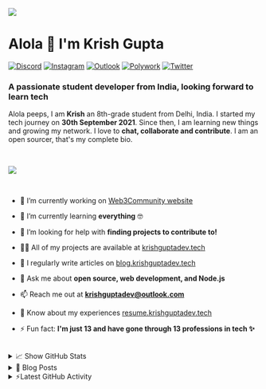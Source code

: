 ![](https://github.com/krishguptadev/krishguptadev/raw/main/banner.png)

# Alola 👋 I'm Krish Gupta

[![Discord](https://img.shields.io/badge/CodeEmAll%20Community%0A-%237289DA.svg?style=for-the-badge&logo=discord&logoColor=white)](https://krish.ninja/discord)
[![Instagram](https://img.shields.io/badge/%40krishguptadev%0A-%23E4405F.svg?style=for-the-badge&logo=Instagram&logoColor=white)](https://www.instagram.com/krishguptadev)
[![Outlook](https://img.shields.io/badge/E%20Mail-0078D4?style=for-the-badge&logo=microsoft-outlook&logoColor=white)](mailto:krishguptadev@outlook.com)
[![Polywork](https://img.shields.io/badge/Polywork-543DE0?style=for-the-badge&logo=polywork&logoColor=black)](https://poly.work/krishguptadev)
[![Twitter](https://img.shields.io/badge/%40krishguptadev-%231DA1F2.svg?style=for-the-badge&logo=Twitter&logoColor=white)](https://twitter.com/krishguptadev)

### A passionate student developer from India, looking forward to learn tech

<p>

Alola peeps, I am **Krish** an 8th-grade student from Delhi, India. I started my tech journey on **30th September 2021**. Since then, I am learning new things and growing my network. I love to **chat, collaborate and contribute**. I am an open sourcer, that's my complete bio.

</p> <br />

![](https://github-profile-trophy.vercel.app/?username=krishguptadev&row=1&theme=onedark&margin-w=15&margin-h=15&no-frame=true)

<br />
  
<p>
  
- 🔭 I’m currently working on [Web3Community website](https://github.com/web3community/web3community.github.io)

- 🌱 I’m currently learning **everything** 🤓

- 🤝 I’m looking for help with **finding projects to contribute to!**

- 👨‍💻 All of my projects are available at [krishguptadev.tech](https://krishguptadev.tech)

- 📝 I regularly write articles on [blog.krishguptadev.tech](https://blog.krishguptadev.tech)

- 💬 Ask me about **open source, web development, and Node.js**

- 📫 Reach me out at **krishguptadev@outlook.com**

- 📄 Know about my experiences [resume.krishguptadev.tech](resume.krishguptadev.tech)

- ⚡ Fun fact: **I'm just 13 and have gone through 13 professions in tech ✨**

</p> <br />

<details>
  <summary>📈 Show GitHub Stats</summary>
  <br />
  <p align="center">
  <img width="49%" src="https://github-readme-stats.vercel.app/api?username=krishguptadev&show_icons=true&locale=en&count_private=true&hide_border=true&title_color=fff&text_color=ddd&icon_color=1CADFB&bg_color=0F2D3D&include_all_commits=true" />
  <img width="49%" src="https://github-readme-streak-stats.herokuapp.com?user=krishguptadev&hide_border=true&date_format=M%20j%5B%2C%20Y%5D&background=0F2D3D&stroke=1CADFB&ring=1CADFB&fire=1CADFB&currStreakNum=FFFFFF&sideNums=FFFFFF&currStreakLabel=1CADFB&border=DDDDDD00&sideLabels=DDDDDD&dates=CCCCCC" />
</p>

<img src="https://activity-graph.herokuapp.com/graph?username=krishguptadev&bg_color=0f2d3d&color=1cadfb&line=1cadfb&point=1cadfb&area=true&hide_border=true">
</details>

<details>
  <summary>📕 Blog Posts</summary>
  <br />

<!-- BLOG-POST-LIST:START -->
- [Complete Introduction to open source!](https://blog.krishguptadev.tech/complete-introduction-to-open-source)
- [Appwrite: All you need to know](https://blog.krishguptadev.tech/appwrite-all-you-need-to-know)
<!-- BLOG-POST-LIST:END -->

</details>

<details>
  <summary>⚡Latest GitHub Activity</summary>
  <br />

<!--START_SECTION:activity-->
1. ❗️ Opened issue [#3104](https://github.com/EddieHubCommunity/support/issues/3104) in [EddieHubCommunity/support](https://github.com/EddieHubCommunity/support)
2. ❗️ Opened issue [#3103](https://github.com/EddieHubCommunity/support/issues/3103) in [EddieHubCommunity/support](https://github.com/EddieHubCommunity/support)
3. ❗️ Opened issue [#3102](https://github.com/EddieHubCommunity/support/issues/3102) in [EddieHubCommunity/support](https://github.com/EddieHubCommunity/support)
4. 🗣 Commented on [#805](https://github.com/EddieHubCommunity/LinkFree/issues/805) in [EddieHubCommunity/LinkFree](https://github.com/EddieHubCommunity/LinkFree)
5. 🗣 Commented on [#1](https://github.com/Kira272921/snowball-bot/issues/1) in [Kira272921/snowball-bot](https://github.com/Kira272921/snowball-bot)
<!--END_SECTION:activity-->

</details>
